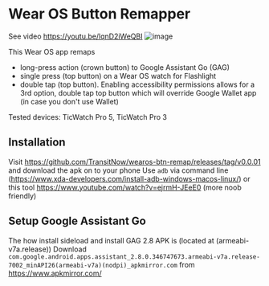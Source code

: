 # Wear OS Button Remapper
See video https://youtu.be/lqnD2iWeQBI
![image](https://github.com/TransitNow/wearos-btn-remap/assets/2457368/bdd89b4d-d3c3-4a67-ab61-ee3f63a2b7a9)


This Wear OS app remaps
- long-press action (crown button) to Google Assistant Go (GAG) 
- single press (top button) on a Wear OS watch for Flashlight
- double tap (top button). Enabling accessibility permissions allows for a 3rd option, double tap top button which will override Google Wallet app (in case you don't use Wallet)

Tested devices: TicWatch Pro 5, TicWatch Pro 3

## Installation
Visit https://github.com/TransitNow/wearos-btn-remap/releases/tag/v0.0.01 and download the apk on to your phone
Use `adb` via command line (https://www.xda-developers.com/install-adb-windows-macos-linux/) or this tool https://www.youtube.com/watch?v=ejrmH-JEeE0 (more noob friendly)

## Setup Google Assistant Go
The how install sideload and install GAG 2.8 APK is (located at (armeabi-v7a.release))
Download `com.google.android.apps.assistant_2.8.0.346747673.armeabi-v7a.release-7002_minAPI26(armeabi-v7a)(nodpi)_apkmirror.com` from https://www.apkmirror.com/

